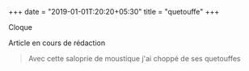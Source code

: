 +++
date = "2019-01-01T:20:20+05:30"
title = "quetouffe"
+++

Cloque
<!--more-->
Article en cours de rédaction

> Avec cette saloprie de moustique j'ai choppé de ses quetouffes
